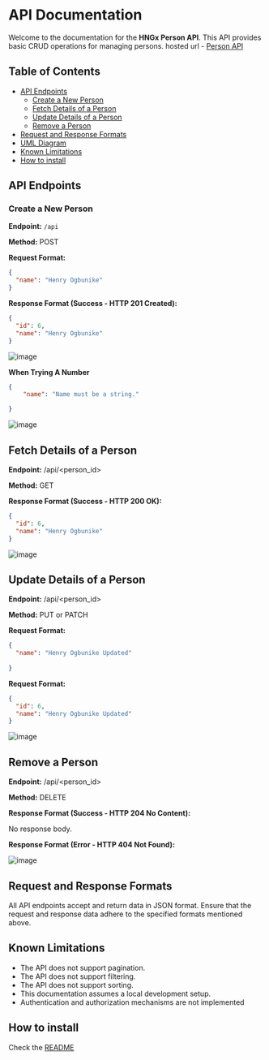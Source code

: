 # API Documentation

Welcome to the documentation for the **HNGx Person API**. This API provides basic CRUD operations for managing persons.
hosted url - [Person API](https://hogbunike.onrender.com)
## Table of Contents

- [API Endpoints](#api-endpoints)
  - [Create a New Person](#create-a-new-person)
  - [Fetch Details of a Person](#fetch-details-of-a-person)
  - [Update Details of a Person](#update-details-of-a-person)
  - [Remove a Person](#remove-a-person)
- [Request and Response Formats](#request-and-response-formats)
- [UML Diagram](#uml-diagram)
- [Known Limitations](#known-limitations)
- [How to install](#how-to-install)

## API Endpoints

### Create a New Person

**Endpoint:** `/api`

**Method:** POST

**Request Format:**
```json
{
  "name": "Henry Ogbunike"
}
```
**Response Format (Success - HTTP 201 Created):**
```json
{
  "id": 6,
  "name": "Henry Ogbunike"
}
```
![image](https://github.com/Hogbunike/restapi/assets/105209315/89ea41a9-0281-456c-9d1e-1b9496579a56)


**When Trying A Number**
```json
{
    "name": "Name must be a string."

}
```
![image](https://github.com/Hogbunike/restapi/assets/105209315/02cc101d-01c8-4acf-bd97-134972a11269)


## Fetch Details of a Person
**Endpoint:** /api/<person_id>

**Method:** GET

**Response Format (Success - HTTP 200 OK):**
```json
{
  "id": 6,
  "name": "Henry Ogbunike"
}
```
![image](https://github.com/Hogbunike/restapi/assets/105209315/13a8bffe-84eb-4f3a-9259-4eb77996ac59)



## Update Details of a Person
**Endpoint:** /api/<person_id>

**Method:** PUT or PATCH

**Request Format:**
```json
{
  "name": "Henry Ogbunike Updated"
  
}
```
**Request Format:**
```json
{
  "id": 6,
  "name": "Henry Ogbunike Updated"
}
```
![image](https://github.com/Hogbunike/restapi/assets/105209315/ecc54996-ffba-404c-9bff-ea8d08ac5f72)


## Remove a Person
**Endpoint:** /api/<person_id>

**Method:** DELETE

**Response Format (Success - HTTP 204 No Content):**

No response body.

**Response Format (Error - HTTP 404 Not Found):**

![image](https://github.com/Hogbunike/restapi/assets/105209315/78c12784-0ba8-44eb-aa22-c7596cae09b0)


## Request and Response Formats
All API endpoints accept and return data in JSON format.
Ensure that the request and response data adhere to the specified formats mentioned above.

## Known Limitations

- The API does not support pagination.
- The API does not support filtering.
- The API does not support sorting.
- This documentation assumes a local development setup.
- Authentication and authorization mechanisms are not implemented





## How to install
Check the [README](https://github.com/Hogbunike/restapi/blob/a824ac1ba7e89498055239649f9794530f5a4be6/README.md)






